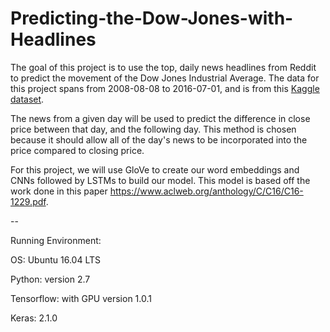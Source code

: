 # Predicting-the-Dow-Jones-with-Headlines

The goal of this project is to use the top, daily news headlines from Reddit to predict the movement of the Dow Jones Industrial Average. The data for this project spans from 2008-08-08 to 2016-07-01, and is from this [Kaggle dataset](https://www.kaggle.com/aaron7sun/stocknews). 

The news from a given day will be used to predict the difference in close price between that day, and the following day. This method is chosen because it should allow all of the day's news to be incorporated into the price compared to closing price.

For this project, we will use GloVe to create our word embeddings and CNNs followed by LSTMs to build our model. This model is based off the work done in this paper https://www.aclweb.org/anthology/C/C16/C16-1229.pdf.

--

Running Environment:

OS: Ubuntu 16.04 LTS

Python: version 2.7

Tensorflow: with GPU version 1.0.1

Keras: 2.1.0


